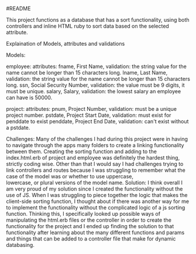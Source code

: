 #README

This project functions as a database that has a sort functionality,
using both controllers and inline HTML ruby to sort data based on the selected attribute.

Explaination of Models, attributes and validations

Models:

employee:
  attributes:
    fname, First Name, validation: the string value for the name cannot be longer than 15 characters long.
    lname, Last Name, validation: the string value for the name cannot be longer than 15 characters long.
    ssn, Social Security Number, validation: the value must be 9 digits, it must be unique.
    salary, Salary, validation: the lowest salary an employee can have is 50000.

project:
  attributes:
    pnum, Project Number, validation: must be a unique project number.
    pstdate, Project Start Date, validation: must exist for penddate to exist
    penddate, Project End Date, validation: can't exist without a pstdate.

Challenges:
  Many of the challenges I had during this project were in having to navigate through the apps many folders to create a linking functionality between them. 
  Creating the sorting function and adding to the index.html.erb of project and employee was definitely the hardest thing, strictly coding wise. 
  Other than that I would say I had challenges trying to link controllers and routes because I was struggling to remember what the case of the model was or whether to use uppercase,   
  lowercase, or plural versions of the model name.
Solution:
  I think overall I am very proud of my solution since I created the functionality without the use of JS. When I was struggling to piece together the logic that makes the client-side sorting function, I thought about if there was another way for me to implement the functionality without the complicated logic of a js sorting function. Thinking this, I specifically looked up possible ways of manipulating the html.erb files or the controller in order to create the functionality for the project and I ended up finding the solution to that functionality after learning about the many different functions and params and things that can be added to a controller file that make for dynamic databasing.
